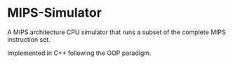 # MIPS-Simulator

A MIPS architecture CPU simulator that runs a subset of the complete MIPS instruction set.

Implemented in C++ following the OOP paradigm.
